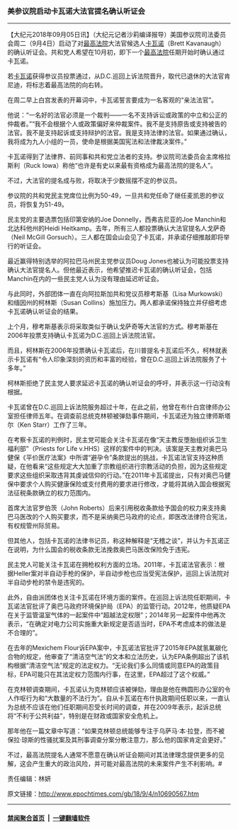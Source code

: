 ### 美参议院启动卡瓦诺大法官提名确认听证会
------------------------

<p>【大纪元2018年09月05日讯】（大纪元记者沙莉编译报导）美国参议院司法委员会周二（9月4日）启动了对<a href="http://www.epochtimes.com/gb/tag/%E6%9C%80%E9%AB%98%E6%B3%95%E9%99%A2.html">最高法院</a>大法官候选人<a href="http://www.epochtimes.com/gb/tag/%E5%8D%A1%E7%93%A6%E8%AF%BA.html">卡瓦诺</a>（Brett Kavanaugh）的确认听证会。共和党人希望在10月初，即下一个<a href="http://www.epochtimes.com/gb/tag/%E6%9C%80%E9%AB%98%E6%B3%95%E9%99%A2.html">最高法院</a>任期开始时确认通过卡瓦诺。</p>
<p>若<a href="http://www.epochtimes.com/gb/tag/%E5%8D%A1%E7%93%A6%E8%AF%BA.html">卡瓦诺</a>获得参议员投票通过，从D.C.巡回上诉法院晋升，取代已退休的大法官肯尼迪，将标志着最高法院的向右转。</p>
<p>在周二早上白宫发表的开幕词中，卡瓦诺誓言要成为一名客观的“亲法法官”。</p>
<p>他说：“一名好的法官必须是一个裁判——一名不支持诉讼或政策的中立和公正的仲裁者。”“我不会根据个人或政策偏好来仲裁案件。我不是支持原告或支持被告的法官。我不是支持起诉或支持辩护的法官。我是支持法律的法官。如果通过确认，我将成为九人小组的一员，使命是根据美国宪法和法律裁决案件。”</p>
<p>卡瓦诺得到了法律界、前同事和共和党立法者的支持。参议院司法委员会主席格拉斯利（Ruck Iowa）称他“也许是有史以来最有资格成为最高法院的提名人”。</p>
<p>不过，大法官的提名成与败，将取决于少数摇摆不定的参议员。</p>
<p>参议院的共和党民主党席位比例为50-49，一旦共和党任命了继任麦凯恩的参议员，将恢复为51-49。</p>
<p>民主党的主要选票包括印第安纳的Joe Donnelly，西弗吉尼亚的Joe Manchin和北达科他州的Heidi Heitkamp。去年，所有三人都投票确认大法官提名人戈萨奇（Neil McGill Gorsuch）。三人都在国会山会见了卡瓦诺，并承诺仔细推敲即将举行的听证会。</p>
<p>最近赢得特别选举的阿拉巴马州民主党参议员Doug Jones也被认为可能投票支持确认大法官提名人。但他最近表示，他希望推迟卡瓦诺的确认听证会，包括Manchin在内的一些民主党人认为没有理由延迟听证会。</p>
<p>与此同时，外部团体一直在向阿拉斯加共和党议员穆考斯基（Lisa Murkowski）和缅因州的柯林斯（Susan Collins）施加压力。两人都承诺保持独立并仔细考虑卡瓦诺确认听证会的结果。</p>
<p>上个月，穆考斯基表示将采取类似于确认戈萨奇等大法官的方式。穆考斯基在2006年投票支持确认卡瓦诺为D.C.巡回上诉法院法官。</p>
<p>而且，柯林斯在2006年投票确认卡瓦诺后，在川普提名卡瓦诺后不久，柯林就表示卡瓦诺有“令人印象深刻的资历和丰富的经验，曾在D.C.巡回上诉法院服务了十多年。”</p>
<p>柯林斯拒绝了民主党人要求延迟卡瓦诺的确认听证会的呼吁，并表示这一行动没有根据。</p>
<p>卡瓦诺曾在D.C.巡回上诉法院服务超过十年，在此之前，他曾在布什白宫律师办公室担任律师五年。在调查前总统克林顿被弹劾事件期间，卡瓦诺还为独立律师斯塔尔（Ken Starr）工作了三年。</p>
<p>在考察卡瓦诺的判例时，民主党可能会关注卡瓦诺在像“天主教反堕胎组织诉卫生福利部”（Priests for Life v.HHS）这样的案件中的判决。该案是天主教对奥巴马健保《平价医疗法案》中所谓“避孕令”条款提出的挑战，卡瓦诺法官支持这种质疑，在他看来“这些规定大大加重了宗教组织进行宗教活动的负担，因为这些规定要求这些组织采取违背其虔诚信仰的行动。”在2011年卡瓦诺提出，只有对奥巴马健保中要求个人购买健康保险或支付费用的要求进行修改，才能将其纳入国会根据宪法征税条款确立的权力范围内。</p>
<p>首席大法官罗伯茨（John Roberts）后来引用税收条款给予国会的权力来支持奥巴马医改的个人购买要求，而不是采纳奥巴马政府的论点，即医改法律符合宪法，有权规管州际贸易。</p>
<p>但其他人，包括卡瓦诺的法律书记员，称这种解释是“无稽之谈”，并认为卡瓦诺正在说明，为什么国会的税收条款无法挽救奥巴马医改保险免于违宪。</p>
<p>民主党人可能关注卡瓦诺在拥枪权利方面的立场。2011年，卡瓦诺法官表示：根据Heller案对半自动手枪的保护，半自动步枪也应当受宪法保护，巡回上诉法院对半自动步枪的禁令是违宪的。</p>
<p>此外，自由派团体也关注卡瓦诺在环境方面的案件。在巡回上诉法院任职期间，卡瓦诺法官批评了奥巴马政府环境保护局（EPA）的监管行动。2012年，他质疑EPA在关于监管温室气体的一起案件中“超越法定权限”；2014年另一起案件中他再次表示，“在确定对电力公司实施重大新规定是否适当时，EPA不考虑成本的做法是不合理的”。</p>
<p>在去年的Mexichem Flour诉EPA案中，卡瓦诺法官批评了2015年EPA就氢氟碳化合物的规定，他审查了“清洁空气法”的文本和立法历史，认为EPA条例超出了该机构根据“清洁空气法”规定的法定权力。“无论我们多么同情或同意EPA的政策目标，EPA可能只在其法定权力范围内行事，在这里，EPA超过了这个权威。”</p>
<p>在克林顿调查期间，卡瓦诺认为克林顿应该被弹劾，理由是他在椭圆形办公室的令人作呕行为和“大数量的不法行为”。自从卡瓦诺在布什执政期间任职以来，一直认为总统不应该在他们任职期间忍受长时间的调查，并在2009年表示，起诉总统将“不利于公共利益”，特别是在财政或国家安全危机上。</p>
<p>那年他在一篇文章中写道：“如果克林顿总统能够专注于乌萨马·本·拉登，而不被保拉·琼斯的性骚扰案及其刑事调查分案分散注意力，那么他的国家肯定会更好。”</p>
<p>不过，最高法院提名人通常不愿意在确认听证会期间对其法律理念提供更多的见解，这会产生重大的政治风险，并可能对最高法院的未来案件产生不利影响。#</p>
<p>责任编辑：林妍</p>

原文链接：http://www.epochtimes.com/gb/18/9/4/n10690567.htm


------------------------
#### [禁闻聚合首页](https://github.com/gfw-breaker/banned-news/blob/master/README.md) &nbsp;|&nbsp;  [一键翻墙软件](https://github.com/gfw-breaker/nogfw/blob/master/README.md)